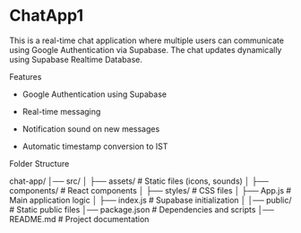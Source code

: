 # ChatApp1
This is a real-time chat application where multiple users can communicate using Google Authentication via Supabase. The chat updates dynamically using Supabase Realtime Database.

Features

- Google Authentication using Supabase

- Real-time messaging

- Notification sound on new messages

- Automatic timestamp conversion to IST

 Folder Structure

chat-app/
│── src/
│   ├── assets/       # Static files (icons, sounds)
│   ├── components/   # React components
│   ├── styles/       # CSS files
│   ├── App.js        # Main application logic
│   ├── index.js      # Supabase initialization
│
│── public/           # Static public files
│── package.json      # Dependencies and scripts
│── README.md         # Project documentation

